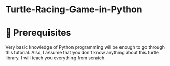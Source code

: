 # Turtle-Racing-Game-in-Python

# 🧵 Prerequisites
Very basic knowledge of Python programming will be enough to go through this tutorial. Also, I assume that you don't know anything about this turtle library. I will teach you everything from scratch.
